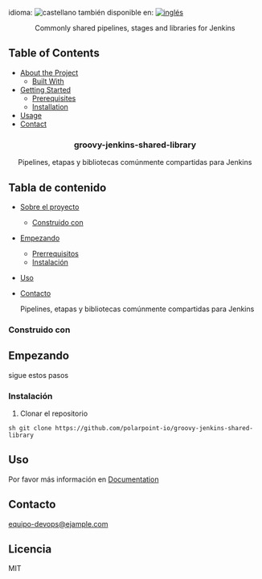 <!-- multilang from README.md




NO MODIFIQUE ESTE ARCHIVO. FUE GENERADO AUTOMÁTICAMENTE POR multilang.js




-->
<!--multilang buttons-->

idioma: ![castellano](https://raw.githubusercontent.com/codenautas/multilang/master/img/lang-es.png)
también disponible en:
[![inglés](https://raw.githubusercontent.com/codenautas/multilang/master/img/lang-en.png)](README.md)

  <p align="center">
    Commonly shared pipelines, stages and libraries for Jenkins
    <br />
  </p>

## Table of Contents

* [About the Project](#about-the-project)
  * [Built With](#built-with)
* [Getting Started](#getting-started)
  * [Prerequisites](#prerequisites)
  * [Installation](#installation)
* [Usage](#usage)
* [Contact](#contact)
<h3 align="center">groovy-jenkins-shared-library</h3>

  <p align="center">
    Pipelines, etapas y bibliotecas comúnmente compartidas para Jenkins 
    <br />
  </p>

## Tabla de contenido

* [Sobre el proyecto](#about-the-project)
  * [Construido con ](#built-with)
* [Empezando](#getting-started)
  * [Prerrequisitos](#prerequisites)
  * [Instalación](#installation)
* [Uso](#usage)
* [Contacto](#contact)


    Pipelines, etapas y bibliotecas comúnmente compartidas para Jenkins 

### Construido con 



## Empezando 

sigue estos pasos

### Instalación 

1. Clonar el repositorio 
```
sh git clone https://github.com/polarpoint-io/groovy-jenkins-shared-library
```

## Uso

Por favor más información en [Documentation](https://ejemplo.com)
## Contacto  
equipo-devops@ejample.com


## Licencia


MIT
